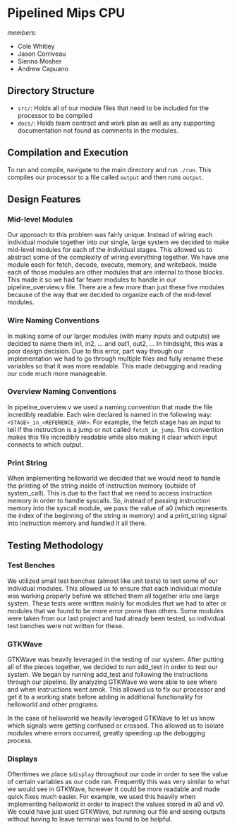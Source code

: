 # Pipelined Mips CPU

*members:*
 - Cole Whitley
 - Jason Corriveau
 - Sienna Mosher
 - Andrew Capuano

 ## Directory Structure
 - `src/`: Holds all of our module files that need to be included for the processor to be compiled
 - `docs/`: Holds team contract and work plan as well as any supporting documentation not found as comments in the modules.

## Compilation and Execution
To run and compile, navigate to the main directory and run `./run`. This compiles our processor to a file called `output` and then runs `output`.

## Design Features

### Mid-level Modules
Our approach to this problem was fairly unique. Instead of wiring each individual module together into our single, large system we decided to make mid-level modules for each of the individual stages. This allowed us to abstract some of the complexity of wiring everything together. We have one module each for fetch, decode, execute, memory, and writeback. Inside each of those modules are other modules that are internal to those blocks. This made it so we had far fewer modules to handle in our pipeline_overview.v file. There are a few more than just these five modules because of the way that we decided to organize each of the mid-level modules.

### Wire Naming Conventions
In making some of our larger modules (with many inputs and outputs) we decided to name them in1, in2, ... and out1, out2, ... In hindsight, this was a poor design decision. Due to this error, part way through our implementation we had to go through multiple files and fully rename these variables so that it was more readable. This made debugging and reading our code much more manageable.

### Overview Naming Conventions
In pipeline_overview.v we used a naming convention that made the file incredibly readable. Each wire declared is named in the following way: `<STAGE>_in_<REFERENCE_VAR>`. For example, the fetch stage has an input to tell if the instruction is a jump or not called `fetch_in_jump`. This convention makes this file incredibly readable while also making it clear which input connects to which output.

### Print String
When implementing helloworld we decided that we would need to handle the printing of the string inside of instruction memory (outside of system_call). This is due to the fact that we need to access instruction memory in order to handle syscalls. So, instead of passing instruction memory into the syscall module, we pass the value of a0 (which represents the index of the beginning of the string in memory) and a print_string signal into instruction memory and handled it all there.

## Testing Methodology

### Test Benches
We utilized small test benches (almost like unit tests) to test some of our individual modules. This allowed us to ensure that each individual module was working properly before we stitched them all together into one large system. These tests were written mainly for modules that we had to alter or modules that we found to be more error prone than others. Some modules were taken from our last project and had already been tested, so individual test benches were not written for these.

### GTKWave
GTKWave was heavily leveraged in the testing of our system. After putting all of the pieces together, we decided to run add_test in order to test our system. We began by running add_test and following the instructions through our pipeline. By analyzing GTKWave we were able to see where and when instructions went amok. This allowed us to fix our processor and get it to a working state before adding in additional functionality for helloworld and other programs.

In the case of helloworld we heavily leveraged GTKWave to let us know which signals were getting confused or crossed. This allowed us to isolate modules where errors occurred, greatly speeding up the debugging process.

### Displays
Oftentimes we place `$display` throughout our code in order to see the value of certain variables as our code ran. Frequently this was very similar to what we would see in GTKWave, however it could be more readable and made quick fixes much easier. For example, we used this heavily when implementing helloworld in order to inspect the values stored in a0 and v0. We could have just used GTKWave, but running our file and seeing outputs without having to leave terminal was found to be helpful.
